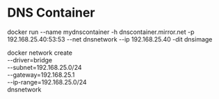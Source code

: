 # DNS Container

docker run --name mydnscontainer -h dnscontainer.mirror.net -p 192.168.25.40:53:53 --net dnsnetwork --ip 192.168.25.40 -dit dnsimage


docker network create \
  --driver=bridge \
  --subnet=192.168.25.0/24 \
  --gateway=192.168.25.1 \
  --ip-range=192.168.25.0/24 \
  dnsnetwork
